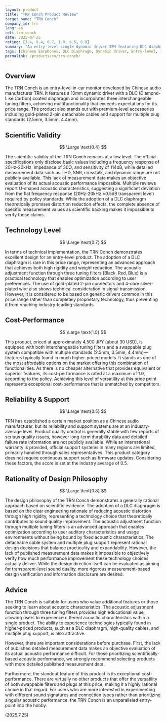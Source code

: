 ```yaml
---
layout: product
title: "TRN Conch Product Review"
target_name: "TRN Conch"
company_id: trn
lang: en
ref: trn-conch
date: 2025-07-25
rating: [3.4, 0.4, 0.7, 1.0, 0.5, 0.8]
summary: "An entry-level single dynamic driver IEM featuring DLC diaphragm and multiple tuning filters. While its scientific validity is limited by a lack of detailed measurement data, it offers outstanding cost-performance due to its unique feature set at this price point."
tags: [Chinese Earphones, DLC Diaphragm, Dynamic driver, Entry-level, In-ear monitors]
permalink: /products/en/trn-conch/
---
```

## Overview

The TRN Conch is an entry-level in-ear monitor developed by Chinese audio manufacturer TRN. It features a 10mm dynamic driver with a DLC (Diamond-Like Carbon) coated diaphragm and incorporates three interchangeable tuning filters, achieving multifunctionality that exceeds expectations for its price range. The product also stands out with premium-level accessories including gold-plated 2-pin detachable cables and support for multiple plug standards (2.5mm, 3.5mm, 4.4mm).

## Scientific Validity

$$ \Large \text{0.4} $$

The scientific validity of the TRN Conch remains at a low level. The official specifications only disclose basic values including a frequency response of 20Hz-20kHz, impedance of 30Ω, and sensitivity of 114dB, while detailed measurement data such as THD, SNR, crosstalk, and dynamic range are not publicly available. This lack of measurement data makes an objective evaluation of its actual acoustic performance impossible. Multiple reviews report U-shaped acoustic characteristics, suggesting a significant deviation from the flat frequency response (20Hz-20kHz ±0.5dB transparent level) required by policy standards. While the adoption of a DLC diaphragm theoretically promises distortion reduction effects, the complete absence of specific measurement values as scientific backing makes it impossible to verify these claims.

## Technology Level

$$ \Large \text{0.7} $$

In terms of technical implementation, the TRN Conch demonstrates excellent design for an entry-level product. The adoption of a DLC diaphragm is rare in this price range, representing an advanced approach that achieves both high rigidity and weight reduction. The acoustic adjustment function through three tuning filters (Black, Red, Blue) is a practical technology that enables optimization according to user preferences. The use of gold-plated 2-pin connectors and 4-core silver-plated wire also shows technical consideration in signal transmission. However, it is considered to be based on generic drivers common in this price range rather than completely proprietary technology, thus preventing it from reaching industry-leading standards.

## Cost-Performance

$$ \Large \text{1.0} $$

This product, priced at approximately 4,500 JPY (about 30 USD), is equipped with both interchangeable tuning filters and a swappable plug system compatible with multiple standards (2.5mm, 3.5mm, 4.4mm)—features typically found in much higher-priced models. It stands as one of the most affordable options on the market offering this combination of functionalities. As there is no cheaper alternative that provides equivalent or superior features, its cost-performance is rated at a maximum of 1.0, according to the policy. Achieving this level of versatility at this price point represents exceptional cost-performance that is unmatched by competitors.

## Reliability & Support

$$ \Large \text{0.5} $$

TRN has established a certain market position as a Chinese audio manufacturer, but its reliability and support systems are at an industry-average level. Product quality control is generally stable with few reports of serious quality issues, however long-term durability data and detailed failure rate information are not publicly available. While an international warranty is provided, official support systems in many regions are limited, primarily handled through sales representatives. This product category does not require continuous support such as firmware updates. Considering these factors, the score is set at the industry average of 0.5.

## Rationality of Design Philosophy

$$ \Large \text{0.8} $$

The design philosophy of the TRN Conch demonstrates a generally rational approach based on scientific evidence. The adoption of a DLC diaphragm is based on the clear engineering rationale of reducing acoustic distortion through high rigidity, representing a technology choice that theoretically contributes to sound quality improvement. The acoustic adjustment function through multiple tuning filters is an advanced approach that enables optimization according to user auditory characteristics and usage environments without being bound by fixed acoustic characteristics. The detachable cable system and multiple plug support represent rational design decisions that balance practicality and expandability. However, the lack of published measurement data makes it impossible to objectively verify how much performance improvement these technology choices actually deliver. While the design direction itself can be evaluated as aiming for transparent-level sound quality, more rigorous measurement-based design verification and information disclosure are desired.

## Advice

The TRN Conch is suitable for users who value additional features or those seeking to learn about acoustic characteristics. The acoustic adjustment function through three tuning filters provides high educational value, allowing users to experience different acoustic characteristics within a single product. The ability to experience technologies typically found in higher-priced products, such as a DLC diaphragm, high-quality cables, and multiple plug support, is also attractive.

However, there are important considerations before purchase. First, the lack of published detailed measurement data makes an objective evaluation of its actual acoustic performance difficult. For those prioritizing scientifically-based acoustic performance, we strongly recommend selecting products with more detailed published measurement data.

Furthermore, the standout feature of this product is its exceptional cost-performance. There are virtually no other products that offer the versatility of both swappable filters and plugs at this price, making it a highly rational choice in that regard. For users who are more interested in experimenting with different sound signatures and connection types rather than prioritizing singular acoustic performance, the TRN Conch is an unparalleled entry-point into the hobby.

(2025.7.25)
